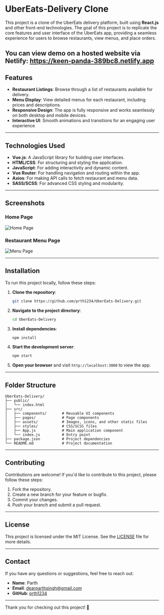 # UberEats-Delivery Clone

This project is a clone of the UberEats delivery platform, built using **React.js** and other front-end technologies. The goal of this project is to replicate the core features and user interface of the UberEats app, providing a seamless experience for users to browse restaurants, view menus, and place orders.

You can view demo on a hosted website via Netlify: https://keen-panda-389bc8.netlify.app
---

## Features

- **Restaurant Listings**: Browse through a list of restaurants available for delivery.
- **Menu Display**: View detailed menus for each restaurant, including prices and descriptions.
- **Responsive Design**: The app is fully responsive and works seamlessly on both desktop and mobile devices.
- **Interactive UI**: Smooth animations and transitions for an engaging user experience

---

## Technologies Used

- **Vue.js**: A JavaScript library for building user interfaces.
- **HTML/CSS**: For structuring and styling the application.
- **JavaScript**: For adding interactivity and dynamic content.
- **Vue Router**: For handling navigation and routing within the app.
- **Axios**: For making API calls to fetch restaurant and menu data.
- **SASS/SCSS**: For advanced CSS styling and modularity.

---

## Screenshots

### Home Page
![Home Page](https://i.ibb.co/0ycqFyYr/Screenshot-2025-02-01-at-12-10-40-PM.png)

### Restaurant Menu Page
![Menu Page](https://i.ibb.co/Gfv2sFMh/Screenshot-2025-02-01-at-12-09-20-PM.png)

---

## Installation

To run this project locally, follow these steps:

1. **Clone the repository**:
   ```bash
   git clone https://github.com/prth1234/UberEats-Delivery.git
   ```

2. **Navigate to the project directory**:
   ```bash
   cd UberEats-Delivery
   ```

3. **Install dependencies**:
   ```bash
   npm install
   ```

4. **Start the development server**:
   ```bash
   npm start
   ```

5. **Open your browser** and visit `http://localhost:3000` to view the app.

---

## Folder Structure

```
UberEats-Delivery/
├── public/
│   └── index.html
├── src/
│   ├── components/       # Reusable UI components
│   ├── pages/            # Page components
│   ├── assets/           # Images, icons, and other static files
│   ├── styles/           # CSS/SCSS files
│   ├── App.js            # Main application component
│   └── index.js          # Entry point
├── package.json          # Project dependencies
└── README.md             # Project documentation
```

---

## Contributing

Contributions are welcome! If you'd like to contribute to this project, please follow these steps:

1. Fork the repository.
2. Create a new branch for your feature or bugfix.
3. Commit your changes.
4. Push your branch and submit a pull request.

---

## License

This project is licensed under the MIT License. See the [LICENSE](LICENSE) file for more details.

---

## Contact

If you have any questions or suggestions, feel free to reach out:

- **Name**: Parth
- **Email**: dearparthsingh@gmail.com
- **GitHub**: [prth1234](https://github.com/prth1234)

---

Thank you for checking out this project! 🚀
